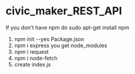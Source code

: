 # civic_maker_REST_API
If you don't have npm
do sudo apt-get install npm
1. npm init --yes
    Package.json
2. npm i express
    you get node_modules
3. npm i request
4. npm i node-fetch
5. create index.js
